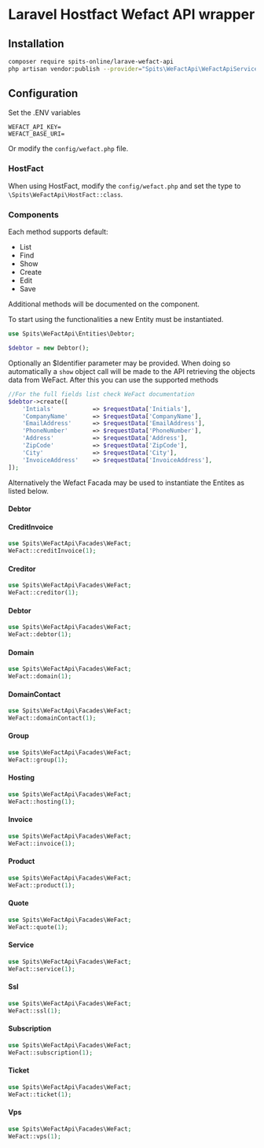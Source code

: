 # Laravel Hostfact Wefact API wrapper

## Installation

```bash
composer require spits-online/larave-wefact-api
php artisan vendor:publish --provider="Spits\WeFactApi\WeFactApiServiceProvider"
```

## Configuration

Set the .ENV variables

```dotenv
WEFACT_API_KEY=
WEFACT_BASE_URI=
```

Or modify the `config/wefact.php` file.

### HostFact

When using HostFact, modify the `config/wefact.php` and set the type to `\Spits\WeFactApi\HostFact::class`.

### Components

Each method supports default:

- List
- Find
- Show
- Create
- Edit
- Save

Additional methods will be documented on the component.

To start using the functionalities a new Entity must be instantiated.
```php
use Spits\WeFactApi\Entities\Debtor;

$debtor = new Debtor();
```
Optionally an $Identifier parameter may be provided.
When doing so automatically a `show` object call will be made to the API retrieving the objects data from WeFact.
After this you can use the supported methods
```php
//For the full fields list check WeFact documentation
$debtor->create([
    'Intials'           => $requestData['Initials'],
    'CompanyName'       => $requestData['CompanyName'],
    'EmailAddress'      => $requestData['EmailAddress'],
    'PhoneNumber'       => $requestData['PhoneNumber'],
    'Address'           => $requestData['Address'],
    'ZipCode'           => $requestData['ZipCode'],
    'City'              => $requestData['City'],
    'InvoiceAddress'    => $requestData['InvoiceAddress'],
]);
```



Alternatively the Wefact Facada may be used to instantiate the Entites as listed below.
#### Debtor

#### CreditInvoice

```php
use Spits\WeFactApi\Facades\WeFact;
WeFact::creditInvoice(1);
```

#### Creditor

```php
use Spits\WeFactApi\Facades\WeFact;
WeFact::creditor(1);
```

#### Debtor

```php
use Spits\WeFactApi\Facades\WeFact;
WeFact::debtor(1);
```

#### Domain

```php
use Spits\WeFactApi\Facades\WeFact;
WeFact::domain(1);
```

#### DomainContact

```php
use Spits\WeFactApi\Facades\WeFact;
WeFact::domainContact(1);
```

#### Group

```php
use Spits\WeFactApi\Facades\WeFact;
WeFact::group(1);
```

#### Hosting

```php
use Spits\WeFactApi\Facades\WeFact;
WeFact::hosting(1);
```

#### Invoice

```php
use Spits\WeFactApi\Facades\WeFact;
WeFact::invoice(1);
```

#### Product

```php
use Spits\WeFactApi\Facades\WeFact;
WeFact::product(1);
```

#### Quote

```php
use Spits\WeFactApi\Facades\WeFact;
WeFact::quote(1);
```

#### Service

```php
use Spits\WeFactApi\Facades\WeFact;
WeFact::service(1);
```

#### Ssl

```php
use Spits\WeFactApi\Facades\WeFact;
WeFact::ssl(1);
```

#### Subscription

```php
use Spits\WeFactApi\Facades\WeFact;
WeFact::subscription(1);
```

#### Ticket

```php
use Spits\WeFactApi\Facades\WeFact;
WeFact::ticket(1);
```

#### Vps

```php
use Spits\WeFactApi\Facades\WeFact;
WeFact::vps(1);
```